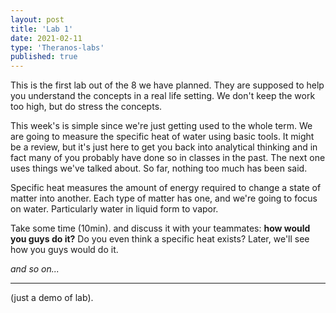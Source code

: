 ```yaml
---
layout: post
title: 'Lab 1'
date: 2021-02-11
type: 'Theranos-labs'
published: true
---
```


<!-- any labs you and team might have -->

This is the first lab out of the 8 we have planned. They are supposed to help you understand the concepts in a real life setting. We don't keep the work too high, but do stress the concepts.

This week's is simple since we're just getting used to the whole term. We are going to measure the specific heat of water using basic tools. It might be a review, but it's just here to get you back into analytical thinking and in fact many of you probably have done so in classes in the past. The next one uses things we've talked about. So far, nothing too much has been said.

Specific heat measures the amount of energy required to change a state of matter into another. Each type of matter has one, and we're going to focus on water. Particularly water in liquid form to vapor.

Take some time (10min). and discuss it with your teammates: **how would you guys do it?** Do you even think a specific heat exists? Later, we'll see how you guys would do it.

*and so on...*

---

(just a demo of lab).

